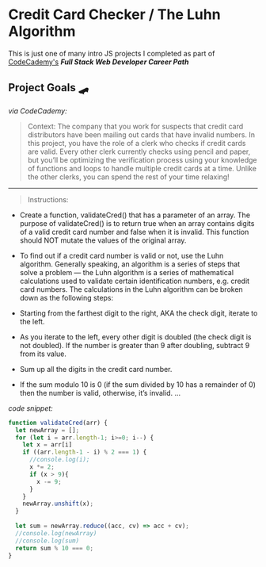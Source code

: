 # Credit Card Checker / The Luhn Algorithm 

This is just one of many intro JS  projects I completed as part of [CodeCademy's](https://www.codecademy.com) __*Full Stack Web Developer Career Path*__


## Project Goals 🛹
*via CodeCademy:*

>Context: The company that you work for suspects that credit card distributors have been mailing out cards that have invalid numbers. In this project, you have the role of a clerk who checks if credit cards are valid. Every other clerk currently checks using pencil and paper, but you’ll be optimizing the verification process using your knowledge of functions and loops to handle multiple credit cards at a time. Unlike the other clerks, you can spend the rest of your time relaxing! 

---------------
>Instructions:  
* Create a function, validateCred() that has a parameter of an array. The purpose of validateCred() is to return true when an array contains digits of a valid credit card number and false when it is invalid. This function should NOT mutate the values of the original array.

* To find out if a credit card number is valid or not, use the Luhn algorithm. Generally speaking, an algorithm is a series of steps that solve a problem — the Luhn algorithm is a series of mathematical calculations used to validate certain identification numbers, e.g. credit card numbers. The calculations in the Luhn algorithm can be broken down as the following steps:

* Starting from the farthest digit to the right, AKA the check digit, iterate to the left.
* As you iterate to the left, every other digit is doubled (the check digit is not doubled). If the number is greater than 9 after doubling, subtract 9 from its value.

* Sum up all the digits in the credit card number.
* If the sum modulo 10 is 0 (if the sum divided by 10 has a remainder of 0) then the number is valid, otherwise, it’s invalid.
...

_code snippet:_

```JavaScript
function validateCred(arr) {
  let newArray = [];
  for (let i = arr.length-1; i>=0; i--) {
    let x = arr[i]
    if ((arr.length-1 - i) % 2 === 1) {
      //console.log(i);
      x *= 2;
      if (x > 9){
        x -= 9;
      }
    }
    newArray.unshift(x);
  }
  
  let sum = newArray.reduce((acc, cv) => acc + cv);
  //console.log(newArray)
  //console.log(sum)
  return sum % 10 === 0;
}
```
